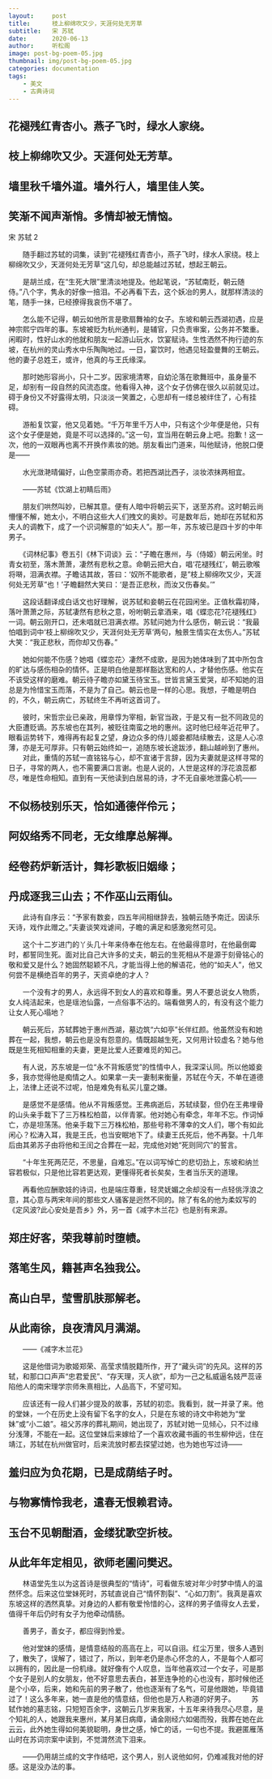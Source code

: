 ```yaml
---
layout:     post
title:      枝上柳绵吹又少，天涯何处无芳草
subtitle:   宋 苏轼
date:       2020-06-13
author:     听松阁
image: post-bg-poem-05.jpg
thumbnail: img/post-bg-poem-05.jpg
categories: documentation
tags:
    - 美文
    - 古典诗词
---
```


## 花褪残红青杏小。燕子飞时，绿水人家绕。
## 枝上柳绵吹又少。天涯何处无芳草。

## 墙里秋千墙外道。墙外行人，墙里佳人笑。
## 笑渐不闻声渐悄。多情却被无情恼。


宋 苏轼      2

　　随手翻过苏轼的词集，读到“花褪残红青杏小，燕子飞时，绿水人家绕。枝上柳绵吹又少，天涯何处无芳草”这几句，却总能越过苏轼，想起王朝云。 

　　是胡兰成，在“生死大限”里清淡地提及。他起笔说，“苏轼南贬，朝云随侍。”八个字，隽永的好像一掊泪。不必再看下去，这个妖冶的男人，就那样清淡的笔，随手一抹，已经撩得我哀伤不堪了。 

　　怎么能不记得，朝云如他所言是歌扇舞袖的女子。东坡和朝云西湖初遇，应是神宗熙宁四年的事。东坡被贬为杭州通判，是辅官，只负责审案，公务并不繁重。闲暇时，性好山水的他就和朋友一起游山玩水，饮宴赋诗。生性洒然不拘行迹的东坡，在杭州的灵山秀水中乐陶陶地过。一日，宴饮时，他遇见轻盈曼舞的王朝云。他的妻子总姓王，或许，他真的与王氏缘深。 

　　那时她形容尚小，只十二岁。因家境清寒，自幼沦落在歌舞班中，虽身量不足，却别有一段自然的风流态度。他看得入神，这个女子仿佛在很久以前就见过。碍于身份又不好露得太明，只淡淡一笑置之，心思却有一缕总被绊住了，心有挂碍。 

　　游船复饮宴，他又见着她。“千万年里千万人中，只有这个少年便是他，只有这个女子便是她，竟是不可以选择的。”这一句，宜当用在朝云身上吧。抱歉！这一次，他的一双眼再也离不开换作素妆的她。朋友看出门道来，叫他赋诗，他脱口便是—— 

　　水光潋滟晴偏好，山色空蒙雨亦奇。若把西湖比西子，淡妆浓抹两相宜。 

　　——苏轼《饮湖上初睛后雨》 

　　朋友们哄然叫妙，已解其意。便有人暗中将朝云买下，送至苏府。这时朝云尚懵懂不解，她太小，不明白这些大人们拽文的奥妙。可是数年后，她却在苏轼和苏夫人的调教下，成了一个识词解意的“如夫人”。那一年，苏东坡已是四十岁的中年男子。 

　　《词林纪事》卷五引《林下词谈》云：“子瞻在惠州，与（侍姬）朝云闲坐。时青女初至，落木萧萧，凄然有悲秋之意。命朝云把大白，唱‘花褪残红’，朝云歌喉将啭，泪满衣襟。子瞻诘其故，答曰：‘奴所不能歌者，是”枝上柳绵吹又少，天涯何处无芳草”也！’子瞻翻然大笑曰：‘是吾正悲秋，而汝又伤春矣。’” 

　　这段话翻译成白话文也好理解，说苏轼和妾朝云在花园闲坐。正值秋霜初降，落叶萧萧之际，苏轼凄然有悲秋之意，吩咐朝云拿酒来，唱《蝶恋花?花褪残红》一词。朝云刚开口，还未唱就已泪满衣襟。苏轼问她为什么感伤，朝云说：“我最怕唱到词中‘枝上柳绵吹又少，天涯何处无芳草’两句，触景生情实在太伤人。”苏轼大笑：“我正悲秋，而你却又伤春。” 

　　她如何能不伤感？她唱《蝶恋花〉凄然不成歌，是因为她体味到了其中所包含的旷达与感伤相杂的情怀。正是明白他是那样豁达宽和的人，才替他伤感。他实在不该受这样的磨难。朝云待子瞻亦如黛玉待宝玉。世皆言黛玉爱哭，却不知她的泪总是为怜惜宝玉而落，不是为了自己。朝云也是一样的心思。我想，子瞻是明白的，不久，朝云病亡，苏轼终生不再听这首词了。 

　　彼时，宋哲宗业已亲政，用章惇为宰相，新官当政，于是又有一批不同政见的大臣遭贬谪。苏东坡也在其列，被贬往南蛮之地的惠州。这时他巳经年近花甲了。眼看运势转下，难得再有起复之望，身边众多的侍儿姬妾都陆续散去，这是人心凉薄，亦是无可厚非。只有朝云始终如一，追随东坡长途跋涉，翻山越岭到了惠州。 
　　对此，重情的苏轼一直铭铭与心，却不宣诸于言辞，因为夫妻就是这样寻常的日子，寻常的两人，也不需要满口言谢。也是人说的，人世是这样的浮花浪蕊都尽，唯是性命相知。直到有一天他读到白居易的诗，才不无自豪地泄露心机—— 



## 不似杨枝别乐天，恰如通德伴伶元； 
## 阿奴络秀不同老，无女维摩总解禅。 
## 经卷药炉新活计，舞衫歌板旧姻缘； 
## 丹成逐我三山去；不作巫山云雨仙。 

　　此诗有自序云：“予家有数妾，四五年间相继辞去，独朝云随予南迁。因读乐天诗，戏作此赠之。”夫妻谈笑戏谑间，子瞻的满足和感激宛然可见。 

　　这个十二岁进门的丫头几十年来侍奉在他左右。在他最得意时，在他最倒霉时，都誓同生死。面对比自己大许多的丈夫，朝云的生死相从不是源于刻骨铭心的敬和爱又是什么？她固然聪颖不凡，才能当得上他的解语花，他的“如夫人”，他又何尝不是横绝百年的男子，天资卓绝的才人？ 

　　一个没有才的男人，永远得不到女人的喜欢和尊重。男人不要总说女人物质，女人纯洁起来，也是瑶池仙露，一点俗事不沾的。端看做男人的，有没有这个能力让女人死心塌地？ 

　　朝云死后，苏轼葬她于惠州西湖，墓边筑“六如亭”长伴红颜。他虽然没有和她葬在一起，我想，朝云也是没有怨意的。情既超越生死，又何用计较虚名？她与他既是生死相知相重的夫妻，更是比爱人还要难觅的知己。 

　　有人说，苏东坡是一位“永不背叛感觉”的性情中人，我深深认同。所以他姬妾多，我亦觉得他是痴情之人。如果拿一夫一妻制来衡量，苏轼在今天，不单在道德上，法律上还说不过呢，怕是难免有私买儿童之嫌。 

　　是感觉不是感情。他从不背叛感觉。王弗病逝后，苏轼续娶，但仍在王弗埋骨的山头亲手栽下了三万株松柏苗，以伴青冢。他对她心有牵念，年年不忘。作词悼亡，亦是坦荡荡。他亲手栽下三万株松柏，那些号称不薄幸的文人们，哪个有如此闲心？松涛入耳，我是王氏，也当安眠地下了。续妻王氏死后，他不再娶。十几年后由其弟苏子由将他和王闰之合葬在一起，完成他对她“死则同穴”的誓言。 

　　“十年生死两茫茫，不思量，自难忘。”在以词写悼亡的悲切劲上，东坡和纳兰容若极似，只是他比容若更达观，更懂得死者长矣矣，生者当乐天的道理。 

　　再看他应酬歌妓的诗词，也是端庄尊重，轻灵妩媚之余却没有一点轻佻浮浪之意，其心意与两宋年间的那些文人骚客是迥然不同的。除了有名的他为柔奴写的《定风波?此心安处是吾乡》外，另一首《减字木兰花》也是别有来源。 

## 郑庄好客，荣我尊前时堕帻。
## 落笔生风，籍甚声名独我公。 
## 高山白早，莹雪肌肤那解老。
## 从此南徐，良夜清风月满湖。 

　　——《减字木兰花》 

　　这是他借词为歌姬郑荣、高莹求情脱籍所作，开了“藏头词”的先风。这样的苏轼，和那口口声声“忠君爱民”、“存天理，灭人欲”，却为一己之私威逼名妓严蕊诬陷他人的南宋理学宗师朱熹相比，人品高下，不望可知。 

　　应该还有一段人们甚少提及的故事，苏轼的初恋。我看到，就一并录了来。他的堂妹，一个在历史上没有留下名字的女人，只是在东坡的诗文中称她为“堂妹”或“小二娘”。祖父苏序的葬礼期间，她出现了，苏轼对她一见倾心，只不过缘分浅薄，不能在一起。这位堂妹后来嫁给了一个喜欢收藏书画的书生柳仲远，住在靖江，苏轼在杭州做官时，后来流放时都去探望过她，也为她也写过诗—— 

## 羞归应为负花期，已是成荫结子时。 
## 与物寡情怜我老，遣春无恨赖君诗。 
## 玉台不见朝酣酒，金缕犹歌空折枝。 
## 从此年年定相见，欲师老圃问樊迟。 

　　林语堂先生以为这首诗是很典型的“情诗”，可看做东坡对年少时梦中情人的温然怀念。后来这位堂妹死时，苏轼直说自己“情怀割裂”、“心如刀割”。我真是喜欢东坡这样的洒然真挚。对身边的人都有敬爱怜惜的心，这样的男子值得女人去爱，值得千年后仍时有女子为他牵动情肠。 

　　善男子，善女子，都应得到怜爱。 

　　他对堂妹的感情，是情意结般的高高在上，可以自诩。红尘万里，很多人遇到了，散失了，误解了，错过了，所以，到年老仍是赤心怀念的人，不是每个人都可以拥有的，因此是一份机缘。就好像有个人叹息，当年他喜欢过一个女子，可是那个女子是别人的女朋友，他不好意思去表白，甚至连争抢的心也没有，那时候他还是个小卒，后来，她和先前的男子散了，他也逐渐有了名气，可是他跟她，毕竟错过了！这么多年来，她一直是他的情意结，但他也是万人称道的好男子。 
　　苏轼作她的墓志铭，只短短百余字，这朝云几岁来我家，十五年来待我尽心尽意，是个知礼的人，她跟我来惠州，某月某日病瘴，诵金刚经六如偈而殁，我葬在她在此云云，此外她生得如何美貌聪明，身世之感，悼亡的话，一句也不提。我避匿雁荡山时在苏词宗案中读到，不觉潸然流下泪来。 

　　——仍用胡兰成的文字作结吧，这个男人，别人说他如何，仍难减我对他的好感。这是没办法的事。 
